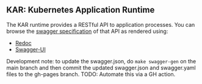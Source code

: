 <!--
# Copyright IBM Corporation 2020,2021
#
# Licensed under the Apache License, Version 2.0 (the "License");
# you may not use this file except in compliance with the License.
# You may obtain a copy of the License at
#
#     http://www.apache.org/licenses/LICENSE-2.0
#
# Unless required by applicable law or agreed to in writing, software
# distributed under the License is distributed on an "AS IS" BASIS,
# WITHOUT WARRANTIES OR CONDITIONS OF ANY KIND, either express or implied.
# See the License for the specific language governing permissions and
# limitations under the License.
-->

## KAR: Kubernetes Application Runtime

The KAR runtime provides a RESTful API to application processes.
You can browse the [swagger specification](https://pages.github.ibm.com/solsa/kar/api/swagger.json) of that API as rendered using:
* [Redoc](https://pages.github.ibm.com/solsa/kar/api/redoc/)
* [Swagger-UI](https://pages.github.ibm.com/solsa/kar/api/swagger-ui/)

Development note: to update the swagger.json, do `make swagger-gen` on the main branch and then commit the updated swagger.json and swagger.yaml files to the gh-pages branch. TODO: Automate this via a GH action.




